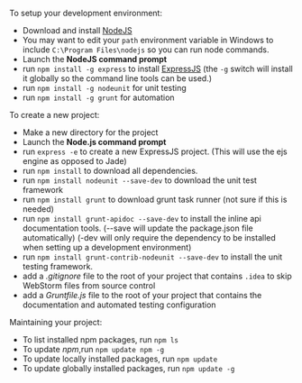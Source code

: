 To setup your development environment:
* Download and install [NodeJS](http://nodejs.org/download/)
* You may want to edit your `path` environment variable in Windows to include `C:\Program Files\nodejs` so you can run node commands.
* Launch the **NodeJS command prompt**
* run `npm install -g express` to install [ExpressJS](http://expressjs.com)
  (the `-g` switch will install it globally so the command line tools can be used.)
* run `npm install -g nodeunit` for unit testing
* run `npm install -g grunt` for automation

To create a new project:
* Make a new directory for the project
* Launch the **Node.js command prompt**
* run `express -e` to create a new ExpressJS project.
  (This will use the ejs engine as opposed to Jade)
* run `npm install` to download all dependencies.
* run `npm install nodeunit --save-dev` to download the unit test framework
* run `npm install grunt` to download grunt task runner (not sure if this is needed)
* run `npm install grunt-apidoc --save-dev` to install the inline api documentation tools.
  (--save will update the package.json file automatically)
  (-dev will only require the dependency to be installed when setting up a development environment)
* run `npm install grunt-contrib-nodeunit --save-dev` to install the unit testing framework.
* add a _.gitignore_ file to the root of your project that contains `.idea` to skip WebStorm files from source control
* add a _Gruntfile.js_ file to the root of your project that contains the documentation and automated testing configuration

Maintaining your project:
* To list installed npm packages, run `npm ls`
* To update _npm_,run `npm update npm -g`
* To update locally installed packages, run `npm update`
* To update globally installed packages, run `npm update -g`
